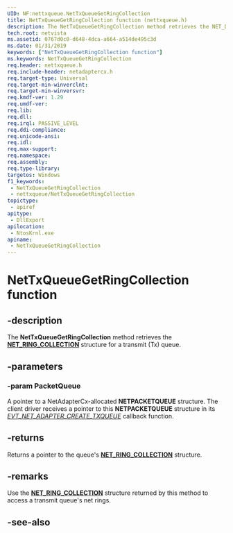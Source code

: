 ```yaml
---
UID: NF:nettxqueue.NetTxQueueGetRingCollection
title: NetTxQueueGetRingCollection function (nettxqueue.h)
description: The NetTxQueueGetRingCollection method retrieves the NET_DATAPATH_DESCRIPTOR structure for a transmit (Tx) queue.
tech.root: netvista
ms.assetid: 0767d0c0-d648-4dca-a664-a514de495c3d
ms.date: 01/31/2019
keywords: ["NetTxQueueGetRingCollection function"]
ms.keywords: NetTxQueueGetRingCollection
req.header: nettxqueue.h
req.include-header: netadaptercx.h
req.target-type: Universal
req.target-min-winverclnt: 
req.target-min-winversvr: 
req.kmdf-ver: 1.29
req.umdf-ver: 
req.lib: 
req.dll: 
req.irql: PASSIVE_LEVEL
req.ddi-compliance: 
req.unicode-ansi: 
req.idl: 
req.max-support: 
req.namespace: 
req.assembly: 
req.type-library: 
targetos: Windows
f1_keywords:
 - NetTxQueueGetRingCollection
 - nettxqueue/NetTxQueueGetRingCollection
topictype:
 - apiref
apitype:
 - DllExport
apilocation:
 - NtosKrnl.exe
apiname:
 - NetTxQueueGetRingCollection
---
```


# NetTxQueueGetRingCollection function


## -description

The **NetTxQueueGetRingCollection** method retrieves the [**NET_RING_COLLECTION**](../ringcollection/ns-ringcollection-_net_ring_collection.md) structure for a transmit (Tx) queue.

## -parameters

### -param PacketQueue

A pointer to a NetAdapterCx-allocated **NETPACKETQUEUE** structure. The client driver receives a pointer to this **NETPACKETQUEUE** structure in its *[EVT_NET_ADAPTER_CREATE_TXQUEUE](../netadapter/nc-netadapter-evt_net_adapter_create_txqueue.md)* callback function.

## -returns

Returns a pointer to the queue's [**NET_RING_COLLECTION**](../ringcollection/ns-ringcollection-_net_ring_collection.md) structure.

## -remarks

Use the [**NET_RING_COLLECTION**](../ringcollection/ns-ringcollection-_net_ring_collection.md) structure returned by this method to access a transmit queue's net rings.

## -see-also

